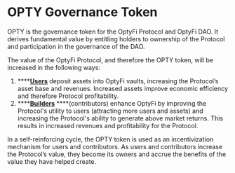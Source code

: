 # OPTY Governance Token

OPTY is the governance token for the OptyFi Protocol and OptyFi DAO. It derives fundamental value by entitling holders to ownership of the Protocol and participation in the governance of the DAO.

The value of the OptyFi Protocol, and therefore the OPTY token, will be increased in the following ways:

1. \*\*\*\*[**Users**](../protocol/participants.md#yield-users) deposit assets into OptyFi vaults, increasing the Protocol’s asset base and revenues. Increased assets improve economic efficiency and therefore Protocol profitability.
2. \*\*\*\*[**Builders**](../protocol/participants.md#builders) ****\(contributors\) enhance OptyFi by improving the Protocol's utility to users \(attracting more users and assets\) and increasing the Protocol's ability to generate above market returns. This results in increased revenues and profitability for the Protocol.

In a self-reinforcing cycle, the OPTY token is used as an incentivization mechanism for users and contributors. As users and contributors increase the Protocol’s value, they become its owners and accrue the benefits of the value they have helped create.


